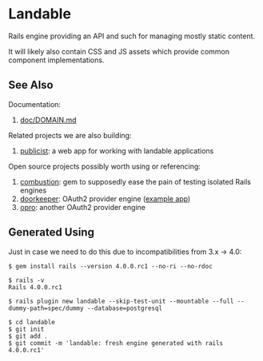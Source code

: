 # Landable
Rails engine providing an API and such for managing mostly static content.

It will likely also contain CSS and JS assets which provide common component implementations.

## See Also
Documentation:

1. [doc/DOMAIN.md](http://git.cashnetusa.com/trogdor/landable/blob/master/doc/DOMAIN.md)

Related projects we are also building:

1. [publicist](http://git.cashnetusa.com/trogdor/publicist): a web app for working with landable applications

Open source projects possibly worth using or referencing:

1. [combustion](https://github.com/pat/combustion): gem to supposedly ease the pain of testing isolated Rails engines
2. [doorkeeper](https://github.com/applicake/doorkeeper): OAuth2 provider engine ([example app](https://github.com/applicake/doorkeeper-provider-app))
3. [opro](https://github.com/opro/opro): another OAuth2 provider engine

## Generated Using
Just in case we need to do this due to incompatibilities from 3.x -> 4.0:

~~~~
$ gem install rails --version 4.0.0.rc1 --no-ri --no-rdoc

$ rails -v
Rails 4.0.0.rc1

$ rails plugin new landable --skip-test-unit --mountable --full --dummy-path=spec/dummy --database=postgresql

$ cd landable
$ git init
$ git add .
$ git commit -m 'landable: fresh engine generated with rails 4.0.0.rc1'
~~~~
